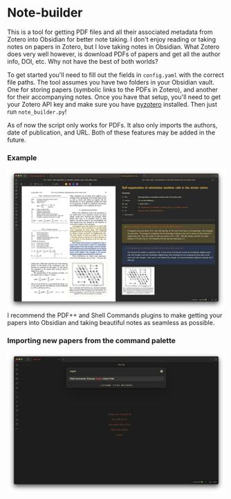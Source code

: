# Note-builder
This is a tool for getting PDF files and all their associated metadata from Zotero into Obsidian for better note taking. I don't enjoy reading or taking notes on papers in Zotero, but I love taking notes in Obsidian. What Zotero does very well however, is download PDFs of papers and get all the author info, DOI, etc. Why not have the best of both worlds?

To get started you'll need to fill out the fields in `config.yaml` with the correct file paths. The tool assumes you have two folders in your Obsidian vault. One for storing papers (symbolic links to the PDFs in Zotero), and another for their accompanying notes. Once you have that setup, you'll need to get your Zotero API key and make sure you have [pyzotero](https://github.com/urschrei/pyzotero) installed. Then just run `note_builder.py`!

As of now the script only works for PDFs. It also only imports the authors, date of publication, and URL. Both of these features may be added in the future.

### Example
![test](./assets/example_note.png)
I recommend the PDF++ and Shell Commands plugins to make getting your papers into Obsidian and taking beautiful notes as seamless as possible.

### Importing new papers from the command palette
![test](./assets/import_example.png)
